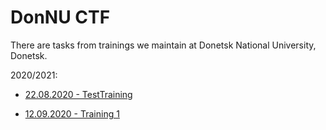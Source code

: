 # DonNU CTF

There are tasks from trainings we maintain at Donetsk National University, Donetsk.

2020/2021:

* [22.08.2020 - TestTraining](./2020_2021/TestTraining)

* [12.09.2020 - Training 1](./2020_2021/Training_1)

